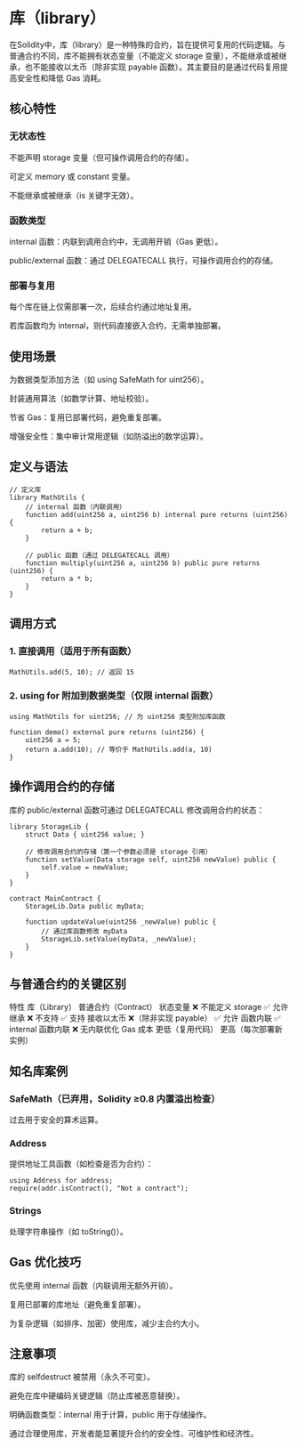 # 库（library）

在Solidity中，库（library）是一种特殊的合约，旨在提供可复用的代码逻辑。与普通合约不同，库不能拥有状态变量（不能定义 storage 变量），不能继承或被继承，也不能接收以太币（除非实现 payable 函数）。其主要目的是通过代码复用提高安全性和降低 Gas 消耗。

## 核心特性

### 无状态性

不能声明 storage 变量（但可操作调用合约的存储）。

可定义 memory 或 constant 变量。

不能继承或被继承（is 关键字无效）。

### 函数类型

internal 函数：内联到调用合约中，无调用开销（Gas 更低）。

public/external 函数：通过 DELEGATECALL 执行，可操作调用合约的存储。

### 部署与复用

每个库在链上仅需部署一次，后续合约通过地址复用。

若库函数均为 internal，则代码直接嵌入合约，无需单独部署。

## 使用场景

为数据类型添加方法（如 using SafeMath for uint256）。

封装通用算法（如数学计算、地址校验）。

节省 Gas：复用已部署代码，避免重复部署。

增强安全性：集中审计常用逻辑（如防溢出的数学运算）。

## 定义与语法

```solidity
// 定义库
library MathUtils {
    // internal 函数（内联调用）
    function add(uint256 a, uint256 b) internal pure returns (uint256) {
        return a + b;
    }

    // public 函数（通过 DELEGATECALL 调用）
    function multiply(uint256 a, uint256 b) public pure returns (uint256) {
        return a * b;
    }
}
```

## 调用方式

### 1. 直接调用（适用于所有函数）

```solidity
MathUtils.add(5, 10); // 返回 15
```

### 2. using for 附加到数据类型（仅限 internal 函数）

```solidity
using MathUtils for uint256; // 为 uint256 类型附加库函数

function demo() external pure returns (uint256) {
    uint256 a = 5;
    return a.add(10); // 等价于 MathUtils.add(a, 10)
}
```

## 操作调用合约的存储

库的 public/external 函数可通过 DELEGATECALL 修改调用合约的状态：

```solidity
library StorageLib {
    struct Data { uint256 value; }

    // 修改调用合约的存储（第一个参数必须是 storage 引用）
    function setValue(Data storage self, uint256 newValue) public {
        self.value = newValue;
    }
}

contract MainContract {
    StorageLib.Data public myData;

    function updateValue(uint256 _newValue) public {
        // 通过库函数修改 myData
        StorageLib.setValue(myData, _newValue);
    }
}
```

## 与普通合约的关键区别

特性 库（Library） 普通合约（Contract）
状态变量 ❌ 不能定义 storage ✅ 允许
继承 ❌ 不支持 ✅ 支持
接收以太币 ❌（除非实现 payable） ✅ 允许
函数内联 ✅ internal 函数内联 ❌ 无内联优化
Gas 成本 更低（复用代码） 更高（每次部署新实例）

## 知名库案例

### SafeMath（已弃用，Solidity ≥0.8 内置溢出检查）

过去用于安全的算术运算。

### Address

提供地址工具函数（如检查是否为合约）：

```solidity
using Address for address;
require(addr.isContract(), "Not a contract");
```

### Strings

处理字符串操作（如 toString()）。

## Gas 优化技巧

优先使用 internal 函数（内联调用无额外开销）。

复用已部署的库地址（避免重复部署）。

为复杂逻辑（如排序、加密）使用库，减少主合约大小。

## 注意事项

库的 selfdestruct 被禁用（永久不可变）。

避免在库中硬编码关键逻辑（防止库被恶意替换）。

明确函数类型：internal 用于计算，public 用于存储操作。

通过合理使用库，开发者能显著提升合约的安全性、可维护性和经济性。
